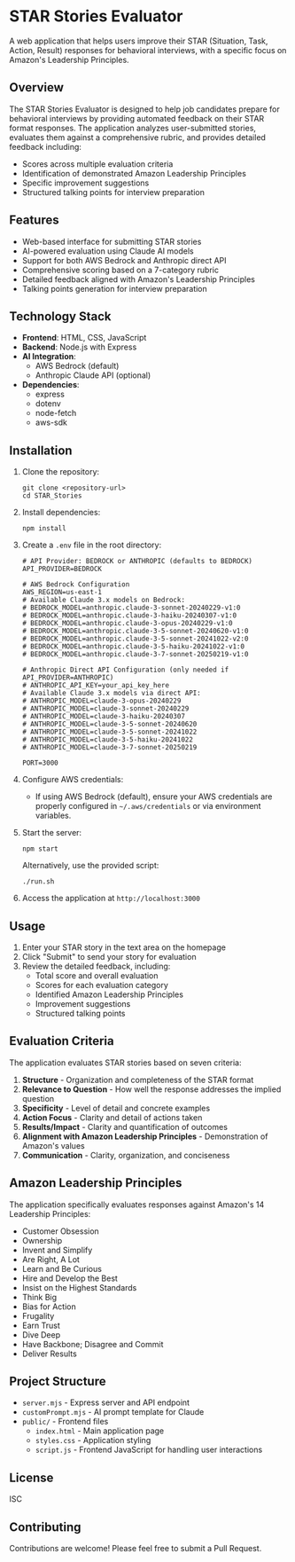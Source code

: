 # STAR Stories Evaluator

A web application that helps users improve their STAR (Situation, Task, Action, Result) responses for behavioral interviews, with a specific focus on Amazon's Leadership Principles.

## Overview

The STAR Stories Evaluator is designed to help job candidates prepare for behavioral interviews by providing automated feedback on their STAR format responses. The application analyzes user-submitted stories, evaluates them against a comprehensive rubric, and provides detailed feedback including:

- Scores across multiple evaluation criteria
- Identification of demonstrated Amazon Leadership Principles
- Specific improvement suggestions
- Structured talking points for interview preparation

## Features

- Web-based interface for submitting STAR stories
- AI-powered evaluation using Claude AI models
- Support for both AWS Bedrock and Anthropic direct API
- Comprehensive scoring based on a 7-category rubric
- Detailed feedback aligned with Amazon's Leadership Principles
- Talking points generation for interview preparation

## Technology Stack

- **Frontend**: HTML, CSS, JavaScript
- **Backend**: Node.js with Express
- **AI Integration**: 
  - AWS Bedrock (default)
  - Anthropic Claude API (optional)
- **Dependencies**: 
  - express
  - dotenv
  - node-fetch
  - aws-sdk

## Installation

1. Clone the repository:
   ```
   git clone <repository-url>
   cd STAR_Stories
   ```

2. Install dependencies:
   ```
   npm install
   ```

3. Create a `.env` file in the root directory:
   ```
   # API Provider: BEDROCK or ANTHROPIC (defaults to BEDROCK)
   API_PROVIDER=BEDROCK
   
   # AWS Bedrock Configuration
   AWS_REGION=us-east-1
   # Available Claude 3.x models on Bedrock:
   # BEDROCK_MODEL=anthropic.claude-3-sonnet-20240229-v1:0
   # BEDROCK_MODEL=anthropic.claude-3-haiku-20240307-v1:0
   # BEDROCK_MODEL=anthropic.claude-3-opus-20240229-v1:0
   # BEDROCK_MODEL=anthropic.claude-3-5-sonnet-20240620-v1:0
   # BEDROCK_MODEL=anthropic.claude-3-5-sonnet-20241022-v2:0
   # BEDROCK_MODEL=anthropic.claude-3-5-haiku-20241022-v1:0
   # BEDROCK_MODEL=anthropic.claude-3-7-sonnet-20250219-v1:0
   
   # Anthropic Direct API Configuration (only needed if API_PROVIDER=ANTHROPIC)
   # ANTHROPIC_API_KEY=your_api_key_here
   # Available Claude 3.x models via direct API:
   # ANTHROPIC_MODEL=claude-3-opus-20240229
   # ANTHROPIC_MODEL=claude-3-sonnet-20240229
   # ANTHROPIC_MODEL=claude-3-haiku-20240307
   # ANTHROPIC_MODEL=claude-3-5-sonnet-20240620
   # ANTHROPIC_MODEL=claude-3-5-sonnet-20241022
   # ANTHROPIC_MODEL=claude-3-5-haiku-20241022
   # ANTHROPIC_MODEL=claude-3-7-sonnet-20250219
   
   PORT=3000
   ```

4. Configure AWS credentials:
   - If using AWS Bedrock (default), ensure your AWS credentials are properly configured in `~/.aws/credentials` or via environment variables.

5. Start the server:
   ```
   npm start
   ```
   
   Alternatively, use the provided script:
   ```
   ./run.sh
   ```

6. Access the application at `http://localhost:3000`

## Usage

1. Enter your STAR story in the text area on the homepage
2. Click "Submit" to send your story for evaluation
3. Review the detailed feedback, including:
   - Total score and overall evaluation
   - Scores for each evaluation category
   - Identified Amazon Leadership Principles
   - Improvement suggestions
   - Structured talking points

## Evaluation Criteria

The application evaluates STAR stories based on seven criteria:

1. **Structure** - Organization and completeness of the STAR format
2. **Relevance to Question** - How well the response addresses the implied question
3. **Specificity** - Level of detail and concrete examples
4. **Action Focus** - Clarity and detail of actions taken
5. **Results/Impact** - Clarity and quantification of outcomes
6. **Alignment with Amazon Leadership Principles** - Demonstration of Amazon's values
7. **Communication** - Clarity, organization, and conciseness

## Amazon Leadership Principles

The application specifically evaluates responses against Amazon's 14 Leadership Principles:

- Customer Obsession
- Ownership
- Invent and Simplify
- Are Right, A Lot
- Learn and Be Curious
- Hire and Develop the Best
- Insist on the Highest Standards
- Think Big
- Bias for Action
- Frugality
- Earn Trust
- Dive Deep
- Have Backbone; Disagree and Commit
- Deliver Results

## Project Structure

- `server.mjs` - Express server and API endpoint
- `customPrompt.mjs` - AI prompt template for Claude
- `public/` - Frontend files
  - `index.html` - Main application page
  - `styles.css` - Application styling
  - `script.js` - Frontend JavaScript for handling user interactions

## License

ISC

## Contributing

Contributions are welcome! Please feel free to submit a Pull Request.

